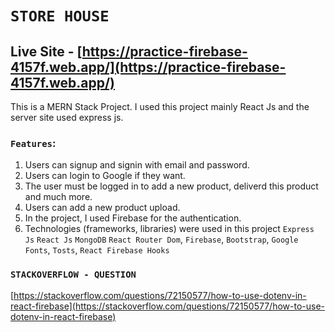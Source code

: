 # `STORE HOUSE`

## Live Site - [https://practice-firebase-4157f.web.app/](https://practice-firebase-4157f.web.app/)

This is a MERN Stack Project. I used this project mainly React Js and the server site used express js.

### `Features`:

1. Users can signup and signin with email and password.
2. Users can login to Google if they want.
3. The user must be logged in to add a new product, deliverd this product and much more.
4. Users can add a new product upload.
5. In the project, I used Firebase for the authentication.
6. Technologies (frameworks, libraries) were used in this project
   `Express Js` `React Js` `MongoDB` `React Router Dom`, `Firebase`, `Bootstrap`, `Google Fonts`, `Tosts`, `React Firebase Hooks`

### `STACKOVERFLOW - QUESTION`

[https://stackoverflow.com/questions/72150577/how-to-use-dotenv-in-react-firebase](https://stackoverflow.com/questions/72150577/how-to-use-dotenv-in-react-firebase)
